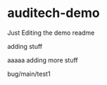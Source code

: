 # auditech-demo

Just Editing the demo readme

adding stuff

aaaaa adding more stuff

bug/main/test1

